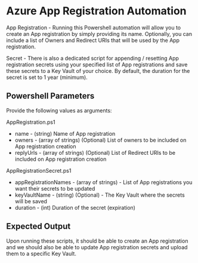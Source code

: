 # Azure App Registration Automation

App Registration - Running this Powershell automation will allow you to create an App registration by simply providing its name. Optionally, you can include a list of Owners and Redirect URIs that will be used by the App registration.

Secret - There is also a dedicated script for appending / resetting App registration secrets using your specified list of App registrations and save these secrets to a Key Vault of your choice. By default, the duration for the secret is set to 1 year (minimum).

## Powershell Parameters

Provide the following values as arguments:

AppRegistration.ps1
- name - (string) Name of App registration
- owners - (array of strings) (Optional) List of owners to be included on App registration creation
- replyUrls - (array of strings) (Optional) List of Redirect URIs to be included on App registration creation

AppRegistrationSecret.ps1
- appRegistrationNames - (array of strings) - List of App registrations you want their secrets to be updated
- keyVaultName - (string) (Optional) - The Key Vault where the secrets will be saved
- duration - (int) Duration of the secret (expiration)


## Expected Output

Upon running these scripts, it should be able to create an App registration and we should also be able to update App registration secrets and upload them to a specific Key Vault.